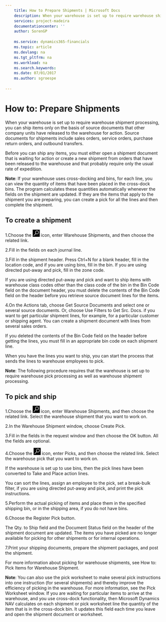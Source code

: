 ```yaml
---
    title: How to Prepare Shipments | Microsoft Docs
    description: When your warehouse is set up to require warehouse shipment processing, you can ship items only on the basis of source documents that other company units have released to the warehouse for action. Source documents for shipments include sales orders, service orders, purchase return orders, and outbound transfers.
    services: project-madeira
    documentationcenter: ''
    author: SorenGP

    ms.service: dynamics365-financials
    ms.topic: article
    ms.devlang: na
    ms.tgt_pltfrm: na
    ms.workload: na
    ms.search.keywords:
    ms.date: 07/01/2017
    ms.author: sgroespe

---
```

# How to: Prepare Shipments

When your warehouse is set up to require warehouse shipment processing, you can ship items only on the basis of source documents that other company units have released to the warehouse for action. Source documents for shipments include sales orders, service orders, purchase return orders, and outbound transfers.

Before you can ship any items, you must either open a shipment document that is waiting for action or create a new shipment from orders that have been released to the warehouse and that probably require only the usual rate of expedition.


**Note**: If your warehouse uses cross-docking and bins, for each line, you can view the quantity of items that have been placed in the cross-dock bins. The program calculates these quantities automatically whenever the fields on the shipment are updated. If they are the items that apply to the shipment you are preparing, you can create a pick for all the lines and then complete the shipment.

## To create a shipment


1.Choose the ![Search for Page or Report](media/ui-search/search_small.png "Search for Page or Report icon") icon, enter Warehouse Shipments, and then choose the related link.


2.Fill in the fields on each journal line.


3.Fill in the shipment header. Press Ctrl+N for a blank header, fill in the location code, and if you are using bins, fill in the bin. If you are using directed put-away and pick, fill in the zone code.

If you are using directed put-away and pick and want to ship items with warehouse class codes other than the class code of the bin in the Bin Code field on the document header, you must delete the contents of the Bin Code field on the header before you retrieve source document lines for the items.


4.On the Actions tab, choose Get Source Documents and select one or several source documents. Or, choose Use Filters to Get Src. Docs. if you want to get particular shipment lines, for example, for a particular customer or shipping agent. You can create a shipment document with lines from several sales orders.

If you deleted the contents of the Bin Code field on the header before getting the lines, you must fill in an appropriate bin code on each shipment line.


When you have the lines you want to ship, you can start the process that sends the lines to warehouse employees to pick.

**Note**: The following procedure requires that the warehouse is set up to require warehouse pick processing as well as warehouse shipment processing.

## To pick and ship


1.Choose the ![Search for Page or Report](media/ui-search/search_small.png "Search for Page or Report icon") icon, enter Warehouse Shipments, and then choose the related link. Select the warehouse shipment that you want to work on.


2.In the Warehouse Shipment window, choose Create Pick.


3.Fill in the fields in the request window and then choose the OK button. All the fields are optional.


4.Choose the ![Search for Page or Report](media/ui-search/search_small.png "Search for Page or Report icon") icon, enter Picks, and then choose the related link. Select the warehouse pick that you want to work on.

If the warehouse is set up to use bins, then the pick lines have been converted to Take and Place action lines.

You can sort the lines, assign an employee to the pick, set a break-bulk filter, if you are using directed put-away and pick, and print the pick instructions.


5.Perform the actual picking of items and place them in the specified shipping bin, or in the shipping area, if you do not have bins.


6.Choose the  Register Pick button.

The Qty. to Ship field and the Document Status field on the header of the shipment document are updated. The items you have picked are no longer available for picking for other shipments or for internal operations.


7.Print your shipping documents, prepare the shipment packages, and post the shipment.


For more information about picking for warehouse shipments, see How to: Pick Items for Warehouse Shipment.

**Note**: You can also use the pick worksheet to make several pick instructions into one instruction (for several shipments) and thereby improve the efficiency of picking in the warehouse. For more information, see the Pick Worksheet window. If you are waiting for particular items to arrive at the warehouse, and you use cross-dock functionality, then Microsoft Dynamics NAV calculates on each shipment or pick worksheet line the quantity of the item that is in the cross-dock bin. It updates this field each time you leave and open the shipment document or worksheet.